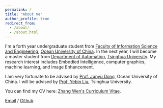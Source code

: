 ```yaml
---
permalink: /
title: "About me"
author_profile: true
redirect_from: 
  - /about/
  - /about.html
---
```


I'm a forth year undergraduate student from [Faculty of Information Science and Engineering](https://it.ouc.edu.cn), [Ocean University of China](http://www.ouc.edu.cn). In the next year, I will become a master student from [Department of Automation](https://www.au.tsinghua.edu.cn), [Tsinghua University](https://www.tsinghua.edu.cn). My research interest includes Embodied Intelligence, computer graphics, machine learning, and Image Enhancement.

I am very fortunate to be advised by [Prof. Junyu Dong](https://it.ouc.edu.cn/djy/main.htm), Ocean University of China. I will be advised by [Prof. Yebin Liu](http://www.liuyebin.com), Tsinghua University.

You can find my CV here: [Zhang Wen's Curriculum Vitae](../assets/Curriculum_Vitae.pdf).

[Email](mailto:wenzhang@stu.ouc.edu.cn) / [Github](https://github.com/wenjohn123) 

